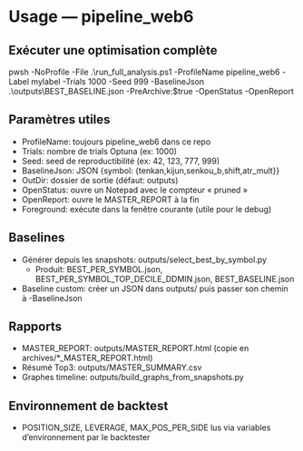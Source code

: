 Usage — pipeline_web6
=====================

Exécuter une optimisation complète
----------------------------------

pwsh -NoProfile -File .\run_full_analysis.ps1 -ProfileName pipeline_web6 -Label mylabel -Trials 1000 -Seed 999 -BaselineJson .\outputs\BEST_BASELINE.json -PreArchive:$true -OpenStatus -OpenReport

Paramètres utiles
-----------------
- ProfileName: toujours pipeline_web6 dans ce repo
- Trials: nombre de trials Optuna (ex: 1000)
- Seed: seed de reproductibilité (ex: 42, 123, 777, 999)
- BaselineJson: JSON {symbol: {tenkan,kijun,senkou_b,shift,atr_mult}}
- OutDir: dossier de sortie (défaut: outputs)
- OpenStatus: ouvre un Notepad avec le compteur « pruned »
- OpenReport: ouvre le MASTER_REPORT à la fin
- Foreground: exécute dans la fenêtre courante (utile pour le debug)

Baselines
---------
- Générer depuis les snapshots: outputs/select_best_by_symbol.py
  - Produit: BEST_PER_SYMBOL.json, BEST_PER_SYMBOL_TOP_DECILE_DDMIN.json, BEST_BASELINE.json
- Baseline custom: créer un JSON dans outputs/ puis passer son chemin à -BaselineJson

Rapports
--------
- MASTER_REPORT: outputs/MASTER_REPORT.html (copie en archives/*_MASTER_REPORT.html)
- Résumé Top3: outputs/MASTER_SUMMARY.csv
- Graphes timeline: outputs/build_graphs_from_snapshots.py

Environnement de backtest
-------------------------
- POSITION_SIZE, LEVERAGE, MAX_POS_PER_SIDE lus via variables d’environnement par le backtester


